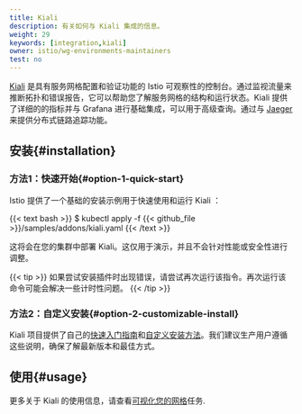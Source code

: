 ```yaml
---
title: Kiali
description: 有关如何与 Kiali 集成的信息。
weight: 29
keywords: [integration,kiali]
owner: istio/wg-environments-maintainers
test: no
---
```

[Kiali](https://kiali.io/) 是具有服务网格配置和验证功能的 Istio 可观察性的控制台。通过监视流量来推断拓扑和错误报告，它可以帮助您了解服务网格的结构和运行状态。Kiali 提供了详细的的指标并与 Grafana 进行基础集成，可以用于高级查询。通过与 [Jaeger](/zh/docs/ops/integrations/jaeger) 来提供分布式链路追踪功能。

## 安装{#installation}

### 方法1：快速开始{#option-1-quick-start}

Istio 提供了一个基础的安装示例用于快速使用和运行 Kiali ：

{{< text bash >}}
$ kubectl apply -f {{< github_file >}}/samples/addons/kiali.yaml
{{< /text >}}

这将会在您的集群中部署 Kiali。这仅用于演示，并且不会针对性能或安全性进行调整。

{{< tip >}}
如果尝试安装插件时出现错误，请尝试再次运行该指令。再次运行该命令可能会解决一些计时性问题。
{{< /tip >}}

### 方法2：自定义安装{#option-2-customizable-install}

Kiali 项目提供了自己的[快速入门指南](https://kiali.io/documentation/latest/quick-start)和[自定义安装方法](https://kiali.io/documentation/latest/installation-guide)。我们建议生产用户遵循这些说明，确保了解最新版本和最佳方式。

## 使用{#usage}

更多关于 Kiali 的使用信息，请查看[可视化您的网格](/docs/tasks/observability/kiali/)任务.
